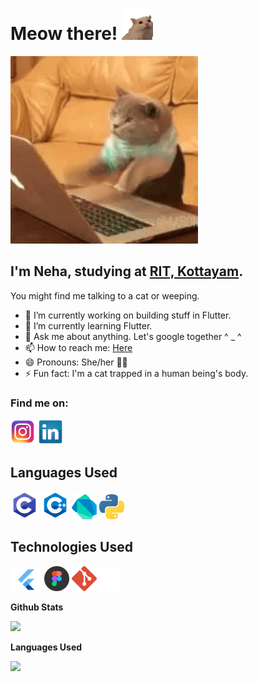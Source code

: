 # Meow there! <img src = 'assets/meow.gif' width = '50'>

<p>
    <img src = 'assets/cat.gif' width = '300' >
</p>

## I'm Neha, studying at <a href='http://rit.ac.in/'>RIT, Kottayam</a>.

You might find me talking to a cat or weeping.

- 🔭 I’m currently working on building stuff in Flutter.
- 🌱 I’m currently learning Flutter.
- 💬 Ask me about anything. Let's google together ^ \_ ^
- 📫 How to reach me: <a href="https://github.com/neha-ajith/neha-ajith/issues/new">Here</a>
- 😄 Pronouns: She/her 🏳‍🌈
- ⚡ Fun fact: I'm a cat trapped in a human being's body.

<!-- ![](https://komarev.com/ghpvc/?username=neha-ajith&color=green&style=plastic) -->

### Find me on:

<a href = 'https://www.instagram.com/nehahahaaha_/'><img src = 'assets/instagram.png' width='40'></a>
<a href = 'https://www.linkedin.com/in/neha-ajith/'><img src = 'assets/linkedin.png' width='40'></a>

## Languages Used
<a href = '#'><img src = 'assets/clang.png' width='45'></a>
<a href = '#'><img src = 'assets/cpp.png' width='45'></a>
<a href = '#'><img src = 'assets/dart.png' width='40'></a>
<a href = '#'><img src = 'assets/python.png' width='40'></a>

## Technologies Used
<a href = '#'><img src = 'assets/Flutter.png' width='50'></a>
<a href = '#'><img src = 'assets/figma.png' width='40'></a>
<a href = '#'><img src = 'assets/git.png' width='40'></a>
<a href = '#'><img src = 'assets/linux.png' width='35'></a>

<b>Github Stats</b>

<p> <img src="https://github-readme-stats.vercel.app/api?username=neha-ajith&show_icons=true&theme=chartreuse-dark" />

<b>Languages Used</b>

<p> <img src="https://github-readme-stats.vercel.app/api/top-langs/?username=neha-ajith&show_icons=true&theme=chartreuse-dark&layout=compact" />
